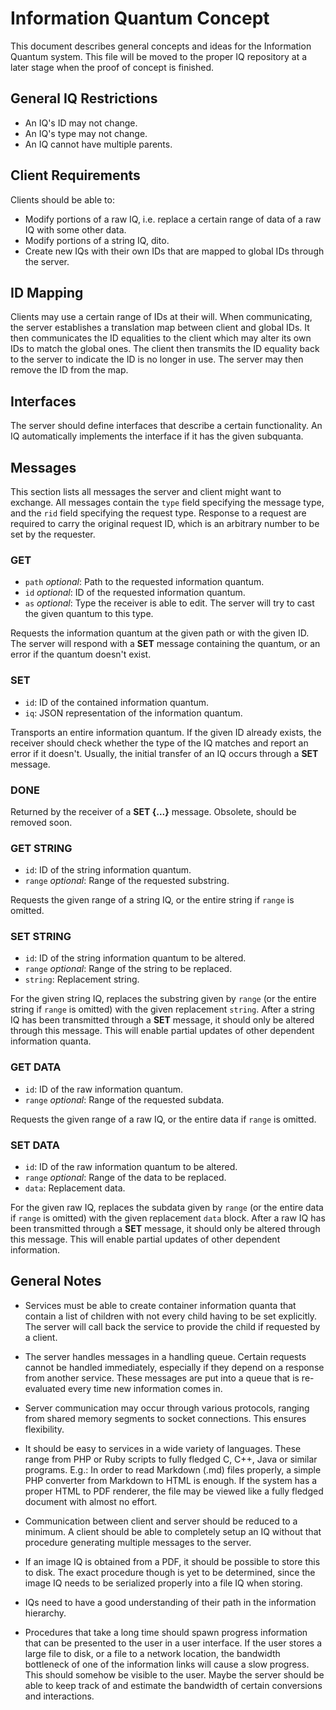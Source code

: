 Information Quantum Concept
===========================
This document describes general concepts and ideas for the Information Quantum system. This file will be moved to the proper IQ repository at a later stage when the proof of concept is finished.


General IQ Restrictions
-----------------------
- An IQ's ID may not change.
- An IQ's type may not change.
- An IQ cannot have multiple parents.


Client Requirements
-------------------
Clients should be able to:

- Modify portions of a raw IQ, i.e. replace a certain range of data of a raw IQ with some other data.
- Modify portions of a string IQ, dito.
- Create new IQs with their own IDs that are mapped to global IDs through the server.


ID Mapping
----------
Clients may use a certain range of IDs at their will. When communicating, the server establishes a translation map between client and global IDs. It then communicates the ID equalities to the client which may alter its own IDs to match the global ones. The client then transmits the ID equality back to the server to indicate the ID is no longer in use. The server may then remove the ID from the map.


Interfaces
----------
The server should define interfaces that describe a certain functionality. An IQ automatically implements the interface if it has the given subquanta.


Messages
--------
This section lists all messages the server and client might want to exchange. All messages contain the `type` field specifying the message type, and the `rid` field specifying the request type. Response to a request are required to carry the original request ID, which is an arbitrary number to be set by the requester.


### GET

- `path` *optional*: Path to the requested information quantum.
- `id` *optional*: ID of the requested information quantum.
- `as` *optional*: Type the receiver is able to edit. The server will try to cast the given quantum to this type.

Requests the information quantum at the given path or with the given ID. The server will respond with a **SET** message containing the quantum, or an error if the quantum doesn't exist.


### SET

- `id`: ID of the contained information quantum.
- `iq`: JSON representation of the information quantum.

Transports an entire information quantum. If the given ID already exists, the receiver should check whether the type of the IQ matches and report an error if it doesn't. Usually, the initial transfer of an IQ occurs through a **SET** message.


### DONE
Returned by the receiver of a **SET {...}** message. Obsolete, should be removed soon.


### GET STRING

- `id`: ID of the string information quantum.
- `range` *optional*: Range of the requested substring.

Requests the given range of a string IQ, or the entire string if `range` is omitted.


### SET STRING

- `id`: ID of the string information quantum to be altered.
- `range` *optional*: Range of the string to be replaced.
- `string`: Replacement string.

For the given string IQ, replaces the substring given by `range` (or the entire string if `range` is omitted) with the given replacement `string`. After a string IQ has been transmitted through a **SET** message, it should only be altered through this message. This will enable partial updates of other dependent information quanta.


### GET DATA

- `id`: ID of the raw information quantum.
- `range` *optional*: Range of the requested subdata.

Requests the given range of a raw IQ, or the entire data if `range` is omitted.


### SET DATA

- `id`: ID of the raw information quantum to be altered.
- `range` *optional*: Range of the data to be replaced.
- `data`: Replacement data.

For the given raw IQ, replaces the subdata given by `range` (or the entire data if `range` is omitted) with the given replacement `data` block. After a raw IQ has been transmitted through a **SET** message, it should only be altered through this message. This will enable partial updates of other dependent information.


General Notes
-------------

- Services must be able to create container information quanta that contain a list of children with not every child having to be set explicitly. The server will call back the service to provide the child if requested by a client.

- The server handles messages in a handling queue. Certain requests cannot be handled immediately, especially if they depend on a response from another service. These messages are put into a queue that is re-evaluated every time new information comes in.

- Server communication may occur through various protocols, ranging from shared memory segments to socket connections. This ensures flexibility.

- It should be easy to services in a wide variety of languages. These range from PHP or Ruby scripts to fully fledged C, C++, Java or similar programs. E.g.: In order to read Markdown (.md) files properly, a simple PHP converter from Markdown to HTML is enough. If the system has a proper HTML to PDF renderer, the file may be viewed like a fully fledged document with almost no effort.

- Communication between client and server should be reduced to a minimum. A client should be able to completely setup an IQ without that procedure generating multiple messages to the server.

- If an image IQ is obtained from a PDF, it should be possible to store this to disk. The exact procedure though is yet to be determined, since the image IQ needs to be serialized properly into a file IQ when storing.

- IQs need to have a good understanding of their path in the information hierarchy.

- Procedures that take a long time should spawn progress information that can be presented to the user in a user interface. If the user stores a large file to disk, or a file to a network location, the bandwidth bottleneck of one of the information links will cause a slow progress. This should somehow be visible to the user. Maybe the server should be able to keep track of and estimate the bandwidth of certain conversions and interactions.